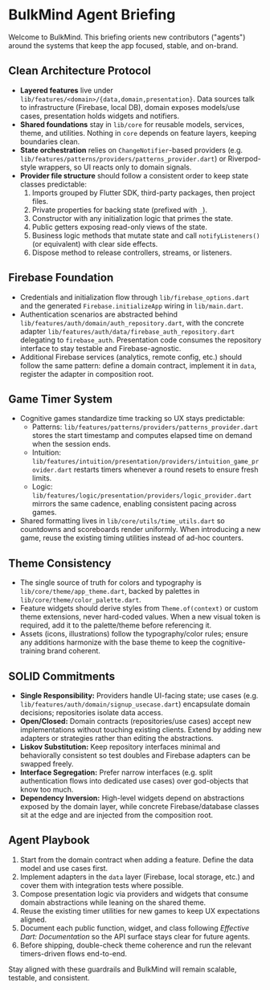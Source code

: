 # BulkMind Agent Briefing

Welcome to BulkMind. This briefing orients new contributors ("agents") around the systems that keep the app focused, stable, and on-brand.

## Clean Architecture Protocol
- **Layered features** live under `lib/features/<domain>/{data,domain,presentation}`. Data sources talk to infrastructure (Firebase, local DB), domain exposes models/use cases, presentation holds widgets and notifiers.
- **Shared foundations** stay in `lib/core` for reusable models, services, theme, and utilities. Nothing in `core` depends on feature layers, keeping boundaries clean.
- **State orchestration** relies on `ChangeNotifier`-based providers (e.g. `lib/features/patterns/providers/patterns_provider.dart`) or Riverpod-style wrappers, so UI reacts only to domain signals.
- **Provider file structure** should follow a consistent order to keep state classes predictable:
  1. Imports grouped by Flutter SDK, third-party packages, then project files.
  2. Private properties for backing state (prefixed with `_`).
  3. Constructor with any initialization logic that primes the state.
  4. Public getters exposing read-only views of the state.
  5. Business logic methods that mutate state and call `notifyListeners()` (or equivalent) with clear side effects.
  6. Dispose method to release controllers, streams, or listeners.

## Firebase Foundation
- Credentials and initialization flow through `lib/firebase_options.dart` and the generated `Firebase.initializeApp` wiring in `lib/main.dart`.
- Authentication scenarios are abstracted behind `lib/features/auth/domain/auth_repository.dart`, with the concrete adapter `lib/features/auth/data/firebase_auth_repository.dart` delegating to `firebase_auth`. Presentation code consumes the repository interface to stay testable and Firebase-agnostic.
- Additional Firebase services (analytics, remote config, etc.) should follow the same pattern: define a domain contract, implement it in `data`, register the adapter in composition root.

## Game Timer System
- Cognitive games standardize time tracking so UX stays predictable:
  - Patterns: `lib/features/patterns/providers/patterns_provider.dart` stores the start timestamp and computes elapsed time on demand when the session ends.
  - Intuition: `lib/features/intuition/presentation/providers/intuition_game_provider.dart` restarts timers whenever a round resets to ensure fresh limits.
  - Logic: `lib/features/logic/presentation/providers/logic_provider.dart` mirrors the same cadence, enabling consistent pacing across games.
- Shared formatting lives in `lib/core/utils/time_utils.dart` so countdowns and scoreboards render uniformly. When introducing a new game, reuse the existing timing utilities instead of ad-hoc counters.

## Theme Consistency
- The single source of truth for colors and typography is `lib/core/theme/app_theme.dart`, backed by palettes in `lib/core/theme/color_palette.dart`.
- Feature widgets should derive styles from `Theme.of(context)` or custom theme extensions, never hard-coded values. When a new visual token is required, add it to the palette/theme before referencing it.
- Assets (icons, illustrations) follow the typography/color rules; ensure any additions harmonize with the base theme to keep the cognitive-training brand coherent.

## SOLID Commitments
- **Single Responsibility:** Providers handle UI-facing state; use cases (e.g. `lib/features/auth/domain/signup_usecase.dart`) encapsulate domain decisions; repositories isolate data access.
- **Open/Closed:** Domain contracts (repositories/use cases) accept new implementations without touching existing clients. Extend by adding new adapters or strategies rather than editing the abstractions.
- **Liskov Substitution:** Keep repository interfaces minimal and behaviorally consistent so test doubles and Firebase adapters can be swapped freely.
- **Interface Segregation:** Prefer narrow interfaces (e.g. split authentication flows into dedicated use cases) over god-objects that know too much.
- **Dependency Inversion:** High-level widgets depend on abstractions exposed by the domain layer, while concrete Firebase/database classes sit at the edge and are injected from the composition root.

## Agent Playbook
1. Start from the domain contract when adding a feature. Define the data model and use cases first.
2. Implement adapters in the `data` layer (Firebase, local storage, etc.) and cover them with integration tests where possible.
3. Compose presentation logic via providers and widgets that consume domain abstractions while leaning on the shared theme.
4. Reuse the existing timer utilities for new games to keep UX expectations aligned.
5. Document each public function, widget, and class following *Effective Dart: Documentation* so the API surface stays clear for future agents.
6. Before shipping, double-check theme coherence and run the relevant timers-driven flows end-to-end.

Stay aligned with these guardrails and BulkMind will remain scalable, testable, and consistent.

